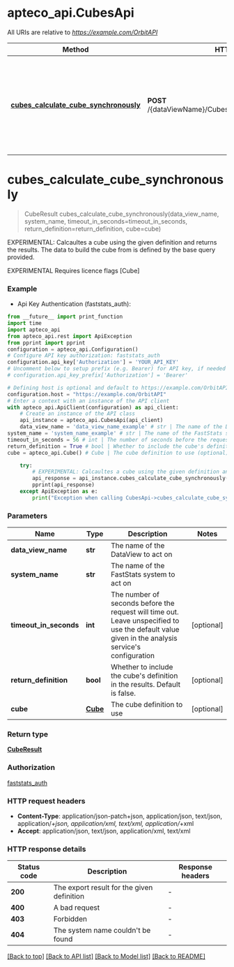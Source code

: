 # apteco_api.CubesApi

All URIs are relative to *https://example.com/OrbitAPI*

Method | HTTP request | Description
------------- | ------------- | -------------
[**cubes_calculate_cube_synchronously**](CubesApi.md#cubes_calculate_cube_synchronously) | **POST** /{dataViewName}/Cubes/{systemName}/CalculateSync | EXPERIMENTAL: Calcaultes a cube using the given definition and returns the results.  The data to build the cube from is defined by the base query provided.


# **cubes_calculate_cube_synchronously**
> CubeResult cubes_calculate_cube_synchronously(data_view_name, system_name, timeout_in_seconds=timeout_in_seconds, return_definition=return_definition, cube=cube)

EXPERIMENTAL: Calcaultes a cube using the given definition and returns the results.  The data to build the cube from is defined by the base query provided.

EXPERIMENTAL  Requires licence flags [Cube]

### Example

* Api Key Authentication (faststats_auth):
```python
from __future__ import print_function
import time
import apteco_api
from apteco_api.rest import ApiException
from pprint import pprint
configuration = apteco_api.Configuration()
# Configure API key authorization: faststats_auth
configuration.api_key['Authorization'] = 'YOUR_API_KEY'
# Uncomment below to setup prefix (e.g. Bearer) for API key, if needed
# configuration.api_key_prefix['Authorization'] = 'Bearer'

# Defining host is optional and default to https://example.com/OrbitAPI
configuration.host = "https://example.com/OrbitAPI"
# Enter a context with an instance of the API client
with apteco_api.ApiClient(configuration) as api_client:
    # Create an instance of the API class
    api_instance = apteco_api.CubesApi(api_client)
    data_view_name = 'data_view_name_example' # str | The name of the DataView to act on
system_name = 'system_name_example' # str | The name of the FastStats system to act on
timeout_in_seconds = 56 # int | The number of seconds before the request will time out.  Leave unspecified to use the default value given in the analysis service's configuration (optional)
return_definition = True # bool | Whether to include the cube's definition in the results.  Default is false. (optional)
cube = apteco_api.Cube() # Cube | The cube definition to use (optional)

    try:
        # EXPERIMENTAL: Calcaultes a cube using the given definition and returns the results.  The data to build the cube from is defined by the base query provided.
        api_response = api_instance.cubes_calculate_cube_synchronously(data_view_name, system_name, timeout_in_seconds=timeout_in_seconds, return_definition=return_definition, cube=cube)
        pprint(api_response)
    except ApiException as e:
        print("Exception when calling CubesApi->cubes_calculate_cube_synchronously: %s\n" % e)
```

### Parameters

Name | Type | Description  | Notes
------------- | ------------- | ------------- | -------------
 **data_view_name** | **str**| The name of the DataView to act on | 
 **system_name** | **str**| The name of the FastStats system to act on | 
 **timeout_in_seconds** | **int**| The number of seconds before the request will time out.  Leave unspecified to use the default value given in the analysis service&#39;s configuration | [optional] 
 **return_definition** | **bool**| Whether to include the cube&#39;s definition in the results.  Default is false. | [optional] 
 **cube** | [**Cube**](Cube.md)| The cube definition to use | [optional] 

### Return type

[**CubeResult**](CubeResult.md)

### Authorization

[faststats_auth](../README.md#faststats_auth)

### HTTP request headers

 - **Content-Type**: application/json-patch+json, application/json, text/json, application/*+json, application/xml, text/xml, application/*+xml
 - **Accept**: application/json, text/json, application/xml, text/xml

### HTTP response details
| Status code | Description | Response headers |
|-------------|-------------|------------------|
**200** | The export result for the given definition |  -  |
**400** | A bad request |  -  |
**403** | Forbidden |  -  |
**404** | The system name couldn&#39;t be found |  -  |

[[Back to top]](#) [[Back to API list]](../README.md#documentation-for-api-endpoints) [[Back to Model list]](../README.md#documentation-for-models) [[Back to README]](../README.md)

